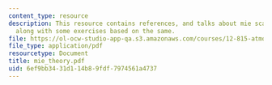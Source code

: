 ```yaml
---
content_type: resource
description: This resource contains references, and talks about mie scattering program
  along with some exercises based on the same.
file: https://ol-ocw-studio-app-qa.s3.amazonaws.com/courses/12-815-atmospheric-radiation-fall-2006/6ef9bb3431d114b89fdf7974561a4737_mie_theory.pdf
file_type: application/pdf
resourcetype: Document
title: mie_theory.pdf
uid: 6ef9bb34-31d1-14b8-9fdf-7974561a4737
---
```

